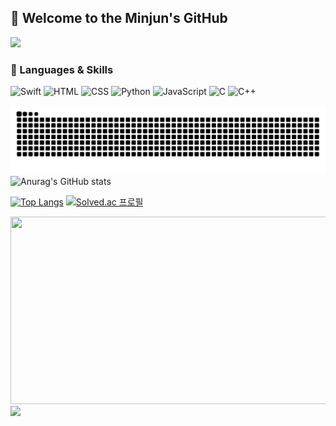 ## 🐍 Welcome to the Minjun's GitHub 
<img src="https://capsule-render.vercel.app/api?type=waving&color=2A623D&height=150&section=header" />


### 🐍 Languages & Skills
![Swift](https://img.shields.io/badge/Swift-2A623D?style=for-the-badge&logo=swift&logoColor=AAAAAA)
![HTML](https://img.shields.io/badge/HTML-2A623D?style=for-the-badge&logo=html5&logoColor=AAAAAA)
![CSS](https://img.shields.io/badge/CSS-2A623D?style=for-the-badge&logo=css3&logoColor=AAAAAA)
![Python](https://img.shields.io/badge/Python-2A623D?style=for-the-badge&logo=python&logoColor=AAAAAA)
![JavaScript](https://img.shields.io/badge/JavaScript-2A623D?style=for-the-badge&logo=JavaScript&logoColor=AAAAAA)
![C](https://img.shields.io/badge/C-2A623D?style=for-the-badge&logo=c&logoColor=AAAAAA)
![C++](https://img.shields.io/badge/C%2B%2B-2A623D?style=for-the-badge&logo=c%2B%2B&logoColor=AAAAAA)

![Snake animation](https://raw.githubusercontent.com/minzzzun/minzzzun/output/github-contribution-grid-snake.svg)
![Anurag's GitHub stats](https://github-readme-stats.vercel.app/api?username=minzzzun&show_icons=true&theme=dark&bg_color=1A472A&border_color=2A623D&icon_color=52B788&text_color=AAAAAA&title_color=52B788)

[![Top Langs](https://github-readme-stats.vercel.app/api/top-langs/?username=minzzzun&theme=dark&bg_color=1A472A&border_color=2A623D&text_color=AAAAAA&title_color=52B788)](https://github.com/anuraghazra/github-readme-stats)
[![Solved.ac
프로필](http://mazassumnida.wtf/api/v2/generate_badge?boj={kmj392766m})](https://solved.ac/{kmj392766m/})



<a href="https://github.com/devxb/gitanimals">
<img
  src="https://render.gitanimals.org/farms/minzzzun"
  width="600"
  height="300"
/>
</a>

<img src="https://capsule-render.vercel.app/api?type=waving&color=2A623D&height=150&section=footer" />
